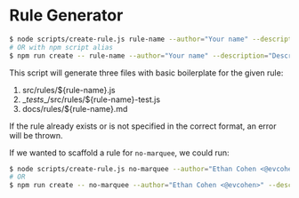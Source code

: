 # Rule Generator

```bash
$ node scripts/create-rule.js rule-name --author="Your name" --description="Description of the rule"
# OR with npm script alias
$ npm run create -- rule-name --author="Your name" --description="Description of rule"
```

This script will generate three files with basic boilerplate for the given rule:
1. src/rules/${rule-name}.js
2. \__tests__/src/rules/${rule-name}-test.js
3. docs/rules/${rule-name}.md

If the rule already exists or is not specified in the correct format, an error will be thrown.

If we wanted to scaffold a rule for `no-marquee`, we could run:
```bash
$ node scripts/create-rule.js no-marquee --author="Ethan Cohen <@evcohen>" --description="Enforce <marquee> elements are not used."
# OR
$ npm run create -- no-marquee --author="Ethan Cohen <@evcohen>" --description="Enforce <marquee> elements are not used."
```
